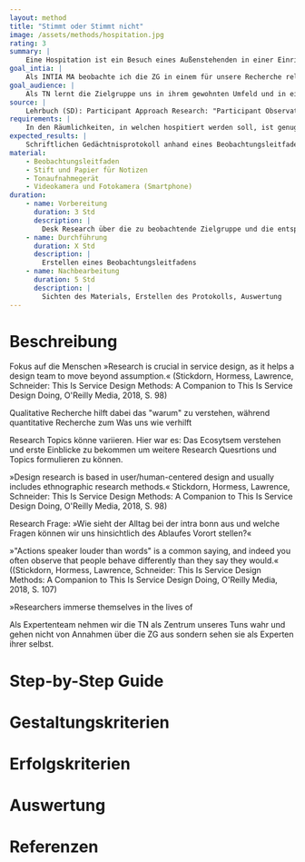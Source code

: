 ```yaml
---
layout: method
title: "Stimmt oder Stimmt nicht"
image: /assets/methods/hospitation.jpg
rating: 3
summary: |
    Eine Hospitation ist ein Besuch eines Außenstehenden in einer Einrichtung, Firma oder Behörde. Der Hospitant (Gast) soll dabei deren Arbeit kennenlernen oder begutachten bzw. arbeitet selbst probeweise mit. Je nach Art der Hospitation kann eine Ähnlichkeit zum Praktikum bestehen.
goal_intia: |
    Als INTIA MA beobachte ich die ZG in einem für unsere Recherche relevanten Umfeld/bei einer relevanten Tätigkeit um ihre Motivation, ihr Verhalten und ihre Tätigkeiten sowie das entsprechende Ecosystem entsprechend unserer Research Frage zu verstehen.
goal_audience: |
    Als TN lernt die Zielgruppe uns in ihrem gewohnten Umfeld und in einem gewohnten Setting kennen und bekommt die Chance, sich als Experten ihrer selbst zu positionieren, indem sie uns ihre Tätigkeiten erklärt.
source: |
    Lehrbuch (SD): Participant Approach Research: "Participant Observation" & "Contextual Interviews" Bezug: Ethnografische Recherchemethoden
requirements: |
    In den Räumlichkeiten, in welchen hospitiert werden soll, ist genug Platz für weitere Personen und die Hospitierenden behindern die Abläufe nicht
expected_results: |
    Schriftlichen Gedächtnisprotokoll anhand eines Beobachtungsleitfadens, Idealerweise Ton- und Bildaufnahmen
material:
    - Beobachtungsleitfaden
    - Stift und Papier für Notizen
    - Tonaufnahmegerät
    - Videokamera und Fotokamera (Smartphone)
duration:
    - name: Vorbereitung
      duration: 3 Std
      description: |
        Desk Research über die zu beobachtende Zielgruppe und die entsprechende Tätigkeit/das Umfeld
    - name: Durchführung
      duration: X Std
      description: |
        Erstellen eines Beobachtungsleitfadens
    - name: Nachbearbeitung
      duration: 5 Std
      description: |
        Sichten des Materials, Erstellen des Protokolls, Auswertung
---
```

# Beschreibung
Fokus auf die Menschen »Research is crucial in service design, as it helps a design team to move beyond assumption.« (Stickdorn, Hormess, Lawrence, Schneider: This Is Service Design Methods: A Companion to This Is Service Design Doing, O'Reilly Media, 2018, S. 98)

Qualitative Recherche hilft dabei das "warum" zu verstehen, während quantitative Recherche zum Was uns wie verhilft

Research Topics könne variieren. Hier war es: Das Ecosytsem verstehen und erste Einblicke zu bekommen um weitere Research Quesrtions und Topics formulieren zu können.

»Design research is based in user/human-centered design and usually includes ethnographic research methods.« Stickdorn, Hormess, Lawrence, Schneider: This Is Service Design Methods: A Companion to This Is Service Design Doing, O'Reilly Media, 2018, S. 98)

Research Frage: »Wie sieht der Alltag bei der intra bonn aus und welche Fragen können wir uns hinsichtlich des Ablaufes Vorort stellen?«

»"Actions speaker louder than words" is a common saying, and indeed you often observe that people behave differently than they say they would.« ((Stickdorn, Hormess, Lawrence, Schneider: This Is Service Design Methods: A Companion to This Is Service Design Doing, O'Reilly Media, 2018, S. 107)

»Researchers immerse themselves in the lives of 

Als Expertenteam nehmen wir die TN als Zentrum unseres Tuns wahr und gehen nicht von Annahmen über die ZG aus sondern sehen sie als Experten ihrer selbst.

# Step-by-Step Guide
# Gestaltungskriterien
# Erfolgskriterien
# Auswertung
# Referenzen
